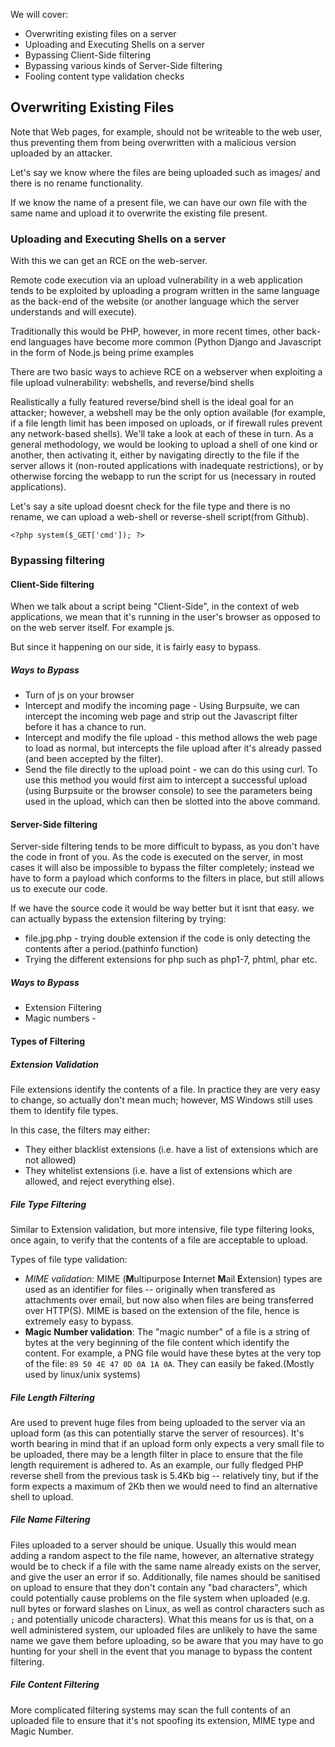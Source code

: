 We will cover:

-   Overwriting existing files on a server
-   Uploading and Executing Shells on a server      
-   Bypassing Client-Side filtering
-   Bypassing various kinds of Server-Side filtering
-   Fooling content type validation checks

## Overwriting Existing Files
Note that Web pages, for example, should not be writeable to the web user, thus preventing them from being overwritten with a malicious version uploaded by an attacker.

Let's say we know where the files are being uploaded such as images/ and there is no rename functionality.

If we know the name of a present file, we can have our own file with the same name and upload it to overwrite the existing file present.

###  Uploading and Executing Shells on a server 

With this we can get an RCE on the web-server. 

Remote code execution via an upload vulnerability in a web application tends to be exploited by uploading a program written in the same language as the back-end of the website (or another language which the server understands and will execute).

Traditionally this would be PHP, however, in more recent times, other back-end languages have become more common (Python Django and Javascript in the form of Node.js being prime examples

There are two basic ways to achieve RCE on a webserver when exploiting a file upload vulnerability: webshells, and reverse/bind shells

Realistically a fully featured reverse/bind shell is the ideal goal for an attacker; however, a webshell may be the only option available (for example, if a file length limit has been imposed on uploads, or if firewall rules prevent any network-based shells). We'll take a look at each of these in turn. As a general methodology, we would be looking to upload a shell of one kind or another, then activating it, either by navigating directly to the file if the server allows it (non-routed applications with inadequate restrictions), or by otherwise forcing the webapp to run the script for us (necessary in routed applications).


Let's say  a site upload doesnt check for the file type and there is no rename, we can upload a web-shell or reverse-shell script(from Github).

```
<?php system($_GET['cmd']); ?>
```


### Bypassing filtering

####  Client-Side filtering
When we talk about a script being "Client-Side", in the context of web applications, we mean that it's running in the user's browser as opposed to on the web server itself. For example js.

But since it happening on our side, it is fairly easy to bypass.

##### Ways to Bypass

- Turn of js on your browser
- Intercept and modify the incoming page - Using Burpsuite, we can intercept the incoming web page and strip out the Javascript filter before it has a chance to run.
- Intercept and modify the file upload - this method allows the web page to load as normal, but intercepts the file upload after it's already passed (and been accepted by the filter).
- Send the file directly to the upload point - we can do this using curl. To use this method you would first aim to intercept a successful upload (using Burpsuite or the browser console) to see the parameters being used in the upload, which can then be slotted into the above command.


####  Server-Side filtering
Server-side filtering tends to be more difficult to bypass, as you don't have the code in front of you. As the code is executed on the server, in most cases it will also be impossible to bypass the filter completely; instead we have to form a payload which conforms to the filters in place, but still allows us to execute our code.

If we have the source code it would be way better but it isnt that easy.
we can actually bypass the extension filtering by trying:
- file.jpg.php - trying double extension if the code is only detecting the contents after a period.(pathinfo function)
- Trying the different extensions for php such as php1-7, phtml, phar etc.

##### Ways to Bypass
- Extension Filtering
- Magic numbers - 


#### Types of Filtering

##### Extension Validation
File extensions identify the contents of a file. In practice they are very easy to change, so actually don't mean much; however, MS Windows still uses them to identify file types. 

In this case, the filters may either:
- They either blacklist extensions (i.e. have a list of extensions which are not allowed)
- They whitelist extensions (i.e. have a list of extensions which are allowed, and reject everything else).

##### File Type Filtering
Similar to Extension validation, but more intensive, file type filtering looks, once again, to verify that the contents of a file are acceptable to upload.

Types of file type validation:
- _MIME validation:_ MIME (**M**ultipurpose **I**nternet **M**ail **E**xtension) types are used as an identifier for files -- originally when transfered as attachments over email, but now also when files are being transferred over HTTP(S). MIME is based on the extension of the file, hence is extremely easy to bypass.
- __Magic Number validation__: The "magic number" of a file is a string of bytes at the very beginning of the file content which identify the content. For example, a PNG file would have these bytes at the very top of the file: `89 50 4E 47 0D 0A 1A 0A`. They can easily be faked.(Mostly used by linux/unix systems)

##### File Length Filtering
Are used to prevent huge files from being uploaded to the server via an upload form (as this can potentially starve the server of resources). It's worth bearing in mind that if an upload form only expects a very small file to be uploaded, there may be a length filter in place to ensure that the file length requirement is adhered to. As an example, our fully fledged PHP reverse shell from the previous task is 5.4Kb big -- relatively tiny, but if the form expects a maximum of 2Kb then we would need to find an alternative shell to upload.

##### File Name Filtering

Files uploaded to a server should be unique. Usually this would mean adding a random aspect to the file name, however, an alternative strategy would be to check if a file with the same name already exists on the server, and give the user an error if so. Additionally, file names should be sanitised on upload to ensure that they don't contain any "bad characters", which could potentially cause problems on the file system when uploaded (e.g. null bytes or forward slashes on Linux, as well as control characters such as `;` and potentially unicode characters). What this means for us is that, on a well administered system, our uploaded files are unlikely to have the same name we gave them before uploading, so be aware that you may have to go hunting for your shell in the event that you manage to bypass the content filtering.

##### File Content Filtering

More complicated filtering systems may scan the full contents of an uploaded file to ensure that it's not spoofing its extension, MIME type and Magic Number.


